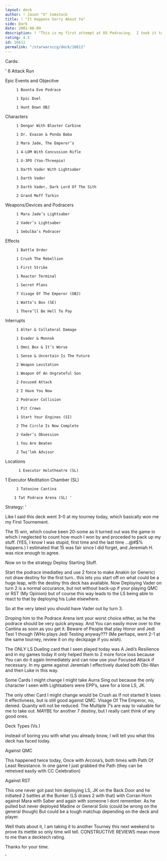 ```yaml
---
layout: deck
author: ! Jason "X" Comstock
title: ! "It Happens Sorry About Ya"
side: Dark
date: 2001-06-09
description: ! "This is my first attempt at DS Podracing.  I took it to a tournement this weekend and its 3-0 status helped me to WIN my first tournement. It won by totals of 26, 23 and 15 (coulda easily been 20-some)."
rating: 4.5
id: 16611
permalink: "/starwarsccg/deck/16611"
---
```

Cards: 

'         6 Attack Run 


Epic Events and Objecitve

         1 Boonta Eve Podrace

         1 Epic Duel

         1 Hunt Down OBJ

Characters 

         1 Dengar With Blaster Carbine  

         1 Dr. Evazan & Ponda Baba  

         2 Mara Jade, The Emperor’s 

         1 4-LOM With Concussion Rifle  

         1 U-3PO (Yoo-Threepio)  

         1 Darth Vader With Lightsaber  

         1 Darth Vader  

         3 Darth Vader, Dark Lord Of The Sith   

         2 Grand Moff Tarkin  


Weapons/Devices and Podracers

         1 Mara Jade’s Lightsaber  

         2 Vader’s Lightsaber  

         1 Sebulba’s Podracer


Effects

         1 Battle Order  

         1 Crush The Rebellion  

         1 First Strike  

         1 Reactor Terminal 

         1 Secret Plans  

         7 Visage Of The Emperor (OBJ) 

         1 Watto’s Box (SE) 

         1 There’ll Be Hell To Pay    


Interrupts

         1 Alter & Collateral Damage 

         1 Evader & Monnok 

         1 Omni Box & It’s Worse 

         1 Sense & Uncertain Is The Future 

         2 Weapon Levitation  

         1 Weapon Of An Ungrateful Son  

         2 Focused Attack  

         2 I Have You Now 

         2 Podracer Collision

         1 Pit Crews

         1 Start Your Engines (SI)

         2 The Circle Is Now Complete 

         2 Vader’s Obsession  

         1 You Are Beaten  

         2 Twi’lek Advisor  


Locations    

          1 Executor Holotheatre (SL)  

   1 Executor Meditation Chamber (SL)  

         1 Tatooine Cantina  

        1 Tat Podrace Arena (SL) '

Strategy: '

Like I said this deck went 3-0 at my tourney today, which basically won me my First Tournement.

The 15 win, which coulve been 20-some as it turned out was the game in which I neglected to count how much I won by and proceded to pack up my stuff. (YES, I know I was stupid, first time and the last time ...@#$% happens.) I estimated that 15 was fair since I did forget, and Jeremiah H. was nice enough to agree.  


Now on to the strategy Deploy Starting Stuff.

Start the podrace imediatley and use 2 force to make Anakin (or Generic) not draw destiny for the first turn.. this lets you start off on what could be a huge leap, with the destiny this deck has available.  Now Deploying Vader on turn 2 is a normal occurance, but not without back-up if your playing QMC or RST (My Opinion) but of course this way leads to the LS being able to react to that by deploying his Luke elsewhere.

So at the very latest you should have Vader out by turn 3. 


Droping him to the Podrace Arena isnt your worst choice either, as he the podrace should be very quick anyway.  And You can easily move over to the Cantina as soon as you get it.  Beware of People that play Honor and Jedi Test 1 though (WHo plays Jedi Testing anyway??? (Me perhaps, went 2-1 at the same tourney, review it on my deckpage if you wish).


The ONLY LS Dueling card that I seen played today was A Jedi’s Resilience and in my games today It only helped them to 2 more force loss because You can do it again Immediately and can now use your Focused Attack if necessary.  In my game against Jeremiah I effectively dueled both Obi-Wan and then Luke in this way. 


Some Cards I might change  I might take Aurra Sing out because the only character I seen with Lightsabers were EPP’s, save for a lone LS, JK.

The only other Card I might change would be Crush as If not started It loses it effectivness, but is still good against QMC. Visage Of The Emperor, no, denied.  Quanity will not be reduced.  The Multiple 7’s are way to valuable for me to take out.  MAYBE for another 7 destiny, but I really cant think of any good ones.



Deck Types (Vs.)

Instead of boring you with what you already know, I will tell you what this deck has faced today.


Against QMC


This happened twice today, Once with Arcona’s, both times with Path Of Least Resistance.  In one game I just grabbed the Path (they can be retreived easily with CC Celebration) 


Against RST 


This one never got past him deploying LS, JK on the Back Door and he initiated 2 battles at the Bunker (LS draws 2 with that) with Corran Horn against Mara with Saber and again with someone I dont remember.  As he pulled but never deployed Madine or General Solo (could be wrong on the general though) But could be a tough matchup depending on the deck and player.



Well thats about it, I am taking it to another Tourney this next weekend to prove its mettle so only time will tell. CONSTRUCTIVE REVIEWS mean more to me than a decktech rating.  


Thanks for your time.


'
